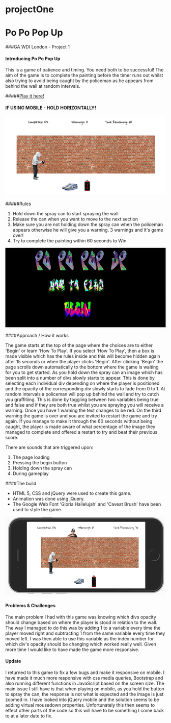 # projectOne

# Po Po Pop Up

###GA WDI London - Project 1

#### Introducing Po Po Pop Up

This is a game of patience and timing. You need both to be successful! The aim of the game is to complete the painting before the timer runs out whilst also trying to avoid being caught by the policeman as he appears from behind the wall at random intervals.

#####[Play it here!](https://afternoon-harbor-39704.herokuapp.com/)
#### IF USING MOBILE - HOLD HORIZONTALLY!


![](./images/PoPoPopUpMain.png)


#####Rules

1. Hold down the spray can to start spraying the wall
2. Release the can when you want to move to the next section
3. Make sure you are not holding down the spray can when the policeman appears otherwise he will give you a warning. 3 warnings and it's game over!
4. Try to complete the painting within 60 seconds to Win


![](./images/PoPoPopUpTop.png)

####Approach / How it works

The game starts at the top of the page where the choices are to either 'Begin' or learn 'How To Play'. If you select 'How To Play', then a box is made visible which has the rules inside and this will become hidden again after 15 seconds or when the player clicks 'Begin'. After clicking 'Begin' the page scrolls down automatically to the bottom where the game is waiting for you to get started. As you hold down the spray can an image which has been split into a number of divs slowly starts to appear. This is done by selecting each individual div depending on where the player is positioned and the opacity of the corresponding div slowly starts to fade from 0 to 1. At random intervals a policeman will pop up behind the wall and try to catch you graffitiing. This is done by toggling between two variables being true and false and if they are both true whilst you are spraying you will receive a warning. Once you have 1 warning the text changes to be red. On the third warning the game is over and you are invited to restart the game and try again. If you manage to make it through the 60 seconds without being caught, the player is made aware of what percentage of the image they managed to complete and offered a restart to try and beat their previous score.

There are sounds that are triggered upon:

1. The page loading
2. Pressing the begin button
3. Holding down the spray can
4. During gameplay

####The build

* HTML 5, CSS and jQuery were used to create this game.
* Animation was done using jQuery.
* The Google Web Font 'Gloria Hallelujah' and 'Caveat Brush' have been used to style the game.

![](./images/mobileview.png)


#### Problems & Challenges

The main problem I had with this game was knowing which divs opacity should change based on where the player is stood in relation to the wall. The way I managed to do this was by adding 1 to a variable every time the player moved right and subtracting 1 from the same variable every time they moved left. I was then able to use this variable as the index number for which div's opacity should be changing which worked really well. Given more time I would like to have made the game more responsive.

#### Update
I returned to this game to fix a few bugs and make it responsive on mobile. I have made it much more responsive with css media queries, Bootstrap and also running different functions in JavaScript based on the screen size. The main issue I still have is that when playing on mobile, as you hold the button to spray the can, the response is not what is expected and the image is just zoomed in. I have looked into jQuery mobile and the solution seems to be adding virtual mousedown properties. Unfortunately this then seems to effect other parts of the code so this will have to be something I come back to at a later date to fix.
